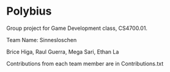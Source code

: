 # Polybius
Group project for Game Development class, CS4700.01. 

Team Name: Sinnesloschen

  Brice Higa,
  Raul Guerra,
  Mega Sari,
  Ethan La

Contributions from each team member are in Contributions.txt

